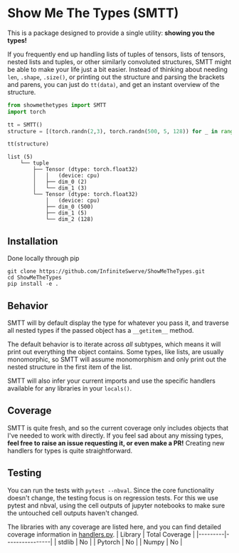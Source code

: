 # Show Me The Types (SMTT)
This is a package designed to provide a single utility:
**showing you the types!**

If you frequently end up handling lists of tuples of tensors, lists of tensors, nested lists and tuples, or other similarly convoluted structures, SMTT might be able to make your life just a bit easier. Instead of thinking about needing `len`, `.shape`, `.size()`, or printing out the structure and parsing the brackets and parens, you can just do `tt(data)`, and get an instant overview of the structure.  

```python
from showmethetypes import SMTT
import torch

tt = SMTT()
structure = [(torch.randn(2,3), torch.randn(500, 5, 128)) for _ in range(5)]

tt(structure)
```
```
list (5)
    └── tuple
        ├── Tensor (dtype: torch.float32)
        │   │   (device: cpu)
        │   ├── dim_0 (2)
        │   └── dim_1 (3)
        └── Tensor (dtype: torch.float32)
            │   (device: cpu)
            ├── dim_0 (500)
            ├── dim_1 (5)
            └── dim_2 (128)

```
## Installation
Done locally through pip
```
git clone https://github.com/InfiniteSwerve/ShowMeTheTypes.git
cd ShowMeTheTypes
pip install -e .
```
## Behavior 
SMTT will by default display the type for whatever you pass it, and traverse all nested types if the passed object has a `__getitem__` method.

The default behavior is to iterate across *all* subtypes, which means it will print out everything the object contains. Some types, like lists, are usually monomorphic, so SMTT will assume monomorphism and only print out the nested structure in the first item of the list. 

SMTT will also infer your current imports and use the specific handlers available for any libraries in your `locals()`.
## Coverage
SMTT is quite fresh, and so the current coverage only includes objects that I've needed to work with directly. 
If you feel sad about any missing types, **feel free to raise an issue requesting it, or even make a PR!** Creating new handlers for types is quite straightforward. 
## Testing
You can run the tests with `pytest --nbval`.
Since the core functionality doesn't change, the testing focus is on regression tests. For this we use pytest and nbval, using the cell outputs of jupyter notebooks to make sure the untouched cell outputs haven't changed.



The libraries with any coverage are listed here, and you can find detailed coverage information in [handlers.py](https://github.com/InfiniteSwerve/ShowMeTheTypes/blob/main/showmethetypes/handlers.py). 
| Library | Total Coverage |
|---------|----------------|
| stdlib  | No             |
| Pytorch | No             |
| Numpy   | No             |
